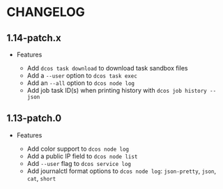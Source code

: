 # CHANGELOG

## 1.14-patch.x

* Features

  * Add `dcos task download` to download task sandbox files
  * Add a `--user` option to `dcos task exec`
  * Add an `--all` option to `dcos node log`
  * Add job task ID(s) when printing history with `dcos job history --json`

## 1.13-patch.0

* Features

  * Add color support to `dcos node log`
  * Add a public IP field to `dcos node list`
  * Add `--user` flag to `dcos service log`
  * Add journalctl format options to `dcos node log`: `json-pretty`, `json`, `cat`, `short`
